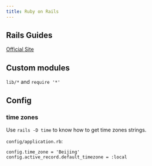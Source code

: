 ```yaml
---
title: Ruby on Rails
---
```

## Rails Guides
[Official Site](http://guides.rubyonrails.org)

## Custom modules
`lib/*` and `require '*'`


## Config
### time zones
Use `rails -D time` to know how to get time zones strings.

`config/application.rb`:

    config.time_zone = 'Beijing'
    config.active_record.default_timezone = :local
